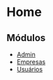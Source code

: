 # Home

## Módulos

* [Admin](admin-tokens/admin-tokens.md)
* [Empresas](empresa/empresa.md)
* [Usuários](usuario/usuario.md)

